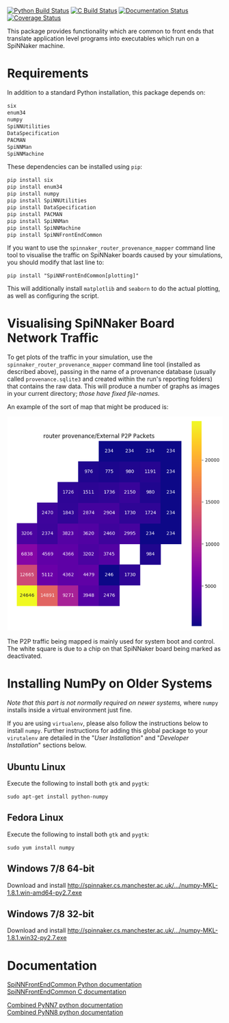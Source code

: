 [![Python Build Status](https://github.com/SpiNNakerManchester/SpiNNFrontEndCommon/workflows/Python%20Actions/badge.svg?branch=master)](https://github.com/SpiNNakerManchester/SpiNNFrontEndCommon/actions?query=workflow%3A%22Python+Actions%22+branch%3Amaster)
[![C Build Status](https://github.com/SpiNNakerManchester/SpiNNFrontEndCommon/workflows/C%20Actions/badge.svg?branch=master)](https://github.com/SpiNNakerManchester/SpiNNFrontEndCommon/actions?query=workflow%3A%22C+Actions%22+branch%3Amaster)
[![Documentation Status](https://readthedocs.org/projects/spinnfrontendcommon/badge/?version=latest)](https://spinnfrontendcommon.readthedocs.io/en/latest/?badge=latest)
[![Coverage Status](https://coveralls.io/repos/github/SpiNNakerManchester/SpiNNFrontEndCommon/badge.svg?branch=master)](https://coveralls.io/github/SpiNNakerManchester/SpiNNFrontEndCommon?branch=master)

This package provides functionality which are common to front ends that
translate application level programs into executables which run on a SpiNNaker
machine.

Requirements
============

In addition to a standard Python installation, this package depends on:

    six
    enum34
    numpy
    SpiNNUtilities
    DataSpecification
    PACMAN
    SpiNNMan
    SpiNNMachine

These dependencies can be installed using `pip`:

    pip install six
    pip install enum34
    pip install numpy
    pip install SpiNNUtilities
    pip install DataSpecification
    pip install PACMAN
    pip install SpiNNMan
    pip install SpiNNMachine
    pip install SpiNNFrontEndCommon

If you want to use the `spinnaker_router_provenance_mapper` command line tool
to visualise the traffic on SpiNNaker boards caused by your simulations, you
should modify that last line to:

    pip install "SpiNNFrontEndCommon[plotting]"

This will additionally install `matplotlib` and `seaborn` to do the actual
plotting, as well as configuring the script.

Visualising SpiNNaker Board Network Traffic
===========================================

To get plots of the traffic in your simulation, use the
`spinnaker_router_provenance_mapper` command line tool (installed as described
above), passing in the name of a provenance database (usually called
`provenance.sqlite3` and created within the run's reporting folders) that
contains the raw data. This will produce a number of graphs as images in your
current directory; _those have fixed file-names._

An example of the sort of map that might be produced is:

![External_P2P_Packets](.images/External_P2P_Packets.png)

The P2P traffic being mapped is mainly used for system boot and control.
The white square is due to a chip on that SpiNNaker board being marked as
deactivated.

Installing NumPy on Older Systems
=================================
_Note that this part is not normally required on newer systems,_
where `numpy` installs inside a virtual environment just fine.

If you are using `virtualenv`, please also follow the instructions below to
install `numpy`. Further instructions for adding this global package to your
`virutalenv` are detailed in the "_User Installation_" and
"_Developer Installation_" sections below.

Ubuntu Linux
------------
Execute the following to install both `gtk` and `pygtk`:

    sudo apt-get install python-numpy

Fedora Linux
------------
Execute the following to install both `gtk` and `pygtk`:

    sudo yum install numpy

Windows 7/8 64-bit
------------------
Download and install http://spinnaker.cs.manchester.ac.uk/.../numpy-MKL-1.8.1.win-amd64-py2.7.exe

Windows 7/8 32-bit
------------------
Download and install http://spinnaker.cs.manchester.ac.uk/.../numpy-MKL-1.8.1.win32-py2.7.exe

Documentation
=============
[SpiNNFrontEndCommon Python documentation](http://spinnakermanchester.github.io/SpiNNFrontEndCommon/python/)
<br>
[SpiNNFrontEndCommon C documentation](http://spinnakermanchester.github.io/SpiNNFrontEndCommon/c/)

[Combined PyNN7 python documentation](http://spinnaker7manchester.readthedocs.io)
<br>
[Combined PyNN8 python documentation](http://spinnaker8manchester.readthedocs.io)
